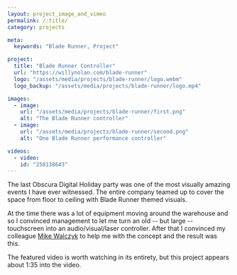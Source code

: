 ```yaml
---
layout: project_image_and_vimeo
permalink: /:title/
category: projects

meta:
  keywords: "Blade Runner, Project"

project:
  title: "Blade Runner Controller"
  url: "https://willynolan.com/blade-runner"
  logo: "/assets/media/projects/blade-runner/logo.webm"
  logo_backup: "/assets/media/projects/blade-runner/logo.mp4"

images:
  - image:
    url: "/assets/media/projects/blade-runner/first.png"
    alt: "The Blade Runner controller"
  - image:
    url: "/assets/media/projects/blade-runner/second.png"
    alt: "One Blade Runner performance controller"

videos:
  - video:
    id: "258138643"
---
```

<p>
The last Obscura Digital Holiday party was one of the most visually amazing events I have ever witnessed.  The entire company teamed up to cover the space from floor to ceiling with Blade Runner themed visuals.
</p>

<p>
At the time there was a lot of equipment moving around the warehouse and so I convinced management to let me turn an old 
-- but large -- touchscreen into an audio/visual/laser controller. After that I convinced my colleague 
<a href="http://www.michaelwalczyk.com/">Mike Walczyk</a> to help me with the concept and the result was this.
</p>

<p>
The featured video is worth watching in its entirety, but this project appears about 1:35 into the video.
</p>
